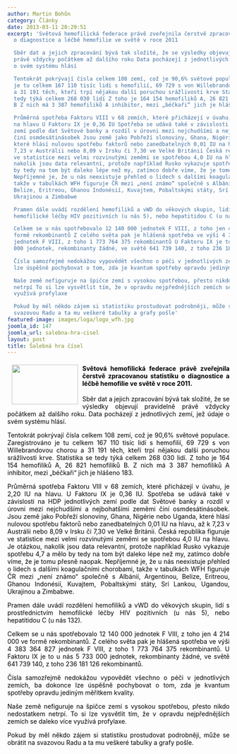 ```yaml
---
author: Martin Bohůn
category: Články
date: 2013-03-11 20:29:51
excerpt: 'Světová hemofilická federace právě zveřejnila čerstvě zpracovanou statistiku
  o diagnostice a léčbě hemofilie ve světě v roce 2011

  Sběr dat a jejich zpracování bývá tak složité, že se výsledky objevují pravidelně
  právě vždycky počátkem až dalšího roku Data pocházejí z jednotlivých zemí, jež údaje
  o svém systému hlásí

  Tentokrát pokrývají čísla celkem 108 zemí, což je 90,6% světové populace Zaregistrováno
  je tu celkem 167 110 tisíc lidí s hemofilií, 69 729 s von Willebrandovou chorou
  a 31 191 těch, kteří trpí nějakou další poruchou srážlivosti krve Statistika se
  tedy týká celkem 268 030 lidí Z toho je 164 154 hemofiliků A, 26 821 hemofiliků
  B Z nich má 3 387 hemofiliků A inhibitor, mezi „béčkaři“ jich je hlášeno 183

  Průměrná spotřeba Faktoru VIII v 68 zemích, které přicházejí v úvahu, je 2,20 IU
  na hlavu U Faktoru IX je 0,36 IU Spotřeba se udává také v závislosti na HDP jednotlivých
  zemí podle dat Světové banky a rozdíl v úrovni mezi nejchudšími a nejbohatšími zeměmi
  činí osmdesátinásobek Jsou země jako Pobřeží slonoviny, Ghana, Nigérie nebo Uganda,
  které hlásí nulovou spotřebu faktorů nebo zanedbatelných 0,01 IU na hlavu, až k
  7,23 v Austrálii nebo 8,09 v Irsku či 7,30 ve Velké Británii Česká republika figuruje
  ve statistice mezi velmi rozvinutými zeměmi se spotřebou 4,0 IU na hlavu Je otázkou,
  nakolik jsou data relevantní, protože například Rusko vykazuje spotřebu 4,7 a mělo
  by tedy na tom být daleko lépe než my, zatímco dobře víme, že je tomu přesně naopak
  Nepříjemné je, že u nás neexistuje přehled o lidech s dalšími koagulačními chorobami,
  takže v tabulkách WFH figuruje ČR mezi „není známo“ společně s Albánií, Argentinou,
  Belize, Eritreou, Ghanou Indonésií, Kuvajtem, Pobaltskými státy, Srí Lankou, Ugandou,
  Ukrajinou a Zimbabwe

  Pramen dále uvádí rozdělení hemofiliků a vWD do věkových skupin, lidí s prostřednictvím
  hemofilické léčby HIV pozitivních (u nás 5), nebo hepatitidou C (u nás 132)

  Celkem se u nás spotřebovalo 12 140 000 jednotek F VIII, z toho jen 4 214 000 ve
  formě rekombinantů Z celého světa pak je hlášená spotřeba ve výši 4 383 364 827
  jednotek F VIII, z toho 1 773 764 375 rekombinantů U Faktoru IX je to u nás 5 733
  000 jednotek, rekombinanty žádné, ve světě 641 739 140, z toho 236 181 126 rekombinantů

  Čísla samozřejmě nedokážou vypovědět všechno o péči v jednotlivých zemích, ba dokonce
  lze úspěšně pochybovat o tom, zda je kvantum spotřeby opravdu jediným měřítkem kvality

  Naše země nefiguruje na špičce zemí s vysokou spotřebou, přesto nikdo nedostatkem
  netrpí To si lze vysvětlit tím, že v opravdu nejpřednějších zemích se daleko více
  využívá profylaxe

  Pokud by měl někdo zájem si statistiku prostudovat podrobněji, může se obrátit na
  svazovou Radu a ta mu veškeré tabulky a grafy pošle'
featured-image: images/loga/logo_wfh.jpg
joomla_id: 147
joomla_url: salebna-hra-cisel
layout: post
title: Šalebná hra čísel
---
```


<h4 style="text-align: justify;">
 <span style="color: #000000;">
  <img border="0" height="90" src="{{ site.baseurl }}/images/loga/logo_wfh.jpg" style="float: left; margin-left: 10px; margin-right: 10px;" width="150"/>
 </span>
 <span style="color: #000000;">
  Světová hemofilická federace právě zveřejnila čerstvě zpracovanou statistiku o diagnostice a léčbě hemofilie ve světě v roce 2011.
 </span>
</h4>
<p style="text-align: justify;">
 <span style="color: #000000;">
  Sběr dat a jejich zpracování bývá tak složité, že se výsledky objevují pravidelně právě vždycky počátkem až dalšího roku. Data pocházejí z jednotlivých zemí, jež údaje o svém systému hlásí.
 </span>
</p>
<p style="text-align: justify;">
 <span style="color: #000000;">
  Tentokrát pokrývají čísla celkem 108 zemí, což je 90,6% světové populace. Zaregistrováno je tu celkem 167 110 tisíc lidí s hemofilií, 69 729 s von Willebrandovou chorou a 31 191 těch, kteří trpí nějakou další poruchou srážlivosti krve. Statistika se tedy týká celkem 268 030 lidí. Z toho je 164 154 hemofiliků A, 26 821 hemofiliků B. Z nich má 3 387 hemofiliků A inhibitor, mezi „béčkaři“ jich je hlášeno 183.
 </span>
</p>
<p style="text-align: justify;">
 <span style="color: #000000;">
  Průměrná spotřeba Faktoru VIII v 68 zemích, které přicházejí v úvahu, je 2,20 IU na hlavu. U Faktoru IX je 0,36 IU. Spotřeba se udává také v závislosti na HDP jednotlivých zemí podle dat Světové banky a rozdíl v úrovni mezi nejchudšími a nejbohatšími zeměmi činí osmdesátinásobek. Jsou země jako Pobřeží slonoviny, Ghana, Nigérie nebo Uganda, které hlásí nulovou spotřebu faktorů nebo zanedbatelných 0,01 IU na hlavu, až k 7,23 v Austrálii nebo 8,09 v Irsku či 7,30 ve Velké Británii. Česká republika figuruje ve statistice mezi velmi rozvinutými zeměmi se spotřebou 4,0 IU na hlavu. Je otázkou, nakolik jsou data relevantní, protože například Rusko vykazuje spotřebu 4,7 a mělo by tedy na tom být daleko lépe než my, zatímco dobře víme, že je tomu přesně naopak. Nepříjemné je, že u nás neexistuje přehled o lidech s dalšími koagulačními chorobami, takže v tabulkách WFH figuruje ČR mezi „není známo“ společně s Albánií, Argentinou, Belize, Eritreou, Ghanou Indonésií, Kuvajtem, Pobaltskými státy, Srí Lankou, Ugandou, Ukrajinou a Zimbabwe.
 </span>
</p>
<p style="text-align: justify;">
 <span style="color: #000000;">
  Pramen dále uvádí rozdělení hemofiliků a vWD do věkových skupin, lidí s prostřednictvím hemofilické léčby HIV pozitivních (u nás 5), nebo hepatitidou C (u nás 132).
 </span>
</p>
<p style="text-align: justify;">
 <span style="color: #000000;">
  Celkem se u nás spotřebovalo 12 140 000 jednotek F VIII, z toho jen 4 214 000 ve formě rekombinantů. Z celého světa pak je hlášená spotřeba ve výši 4 383 364 827 jednotek F VIII, z toho 1 773 764 375 rekombinantů. U Faktoru IX je to u nás 5 733 000 jednotek, rekombinanty žádné, ve světě 641 739 140, z toho 236 181 126 rekombinantů.
 </span>
</p>
<p style="text-align: justify;">
 <span style="color: #000000;">
  Čísla samozřejmě nedokážou vypovědět všechno o péči v jednotlivých zemích, ba dokonce lze úspěšně pochybovat o tom, zda je kvantum spotřeby opravdu jediným měřítkem kvality.
 </span>
</p>
<p style="text-align: justify;">
 <span style="color: #000000;">
  Naše země nefiguruje na špičce zemí s vysokou spotřebou, přesto nikdo nedostatkem netrpí. To si lze vysvětlit tím, že v opravdu nejpřednějších zemích se daleko více využívá profylaxe.
 </span>
</p>
<p style="text-align: justify;">
 <span style="color: #000000;">
  Pokud by měl někdo zájem si statistiku prostudovat podrobněji, může se obrátit na svazovou Radu a ta mu veškeré tabulky a grafy pošle.
 </span>
</p>